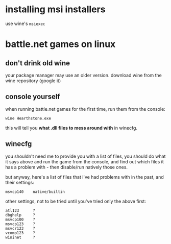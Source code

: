 # installing msi installers

use wine's `msiexec`


# battle.net games on linux

don't drink old wine
--------------------
your package manager may use an older version. download wine from the wine
repository (google it)

console yourself
----------------
when running battle.net games for the first time, run them from the console:

	wine Hearthstone.exe

this will tell you **what .dll files to mess around with** in winecfg.

winecfg
-------
you shouldn't need me to provide you with a list of files, you should do what
it says above and run the game from the console, and find out which files it
has a problem with - then disable/run natively those ones.

but anyway, here's a list of files that i've had problems with in the past,
and their settings:

	msvcp140	native/builtin

other settings, not to be tried until you've tried only the above first:

	atl123		?
	dbghelp		?
	msvcp100	?
	msvcp123	?
	msvcr123	?
	vcomp123	?
	wininet		?
